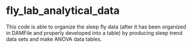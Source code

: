 # fly_lab_analytical_data
This code is able to organize the sleep fly data (after it has been organized in DAMFile and properly developed into a table) by producing sleep trend data sets and make ANOVA data tables. 
